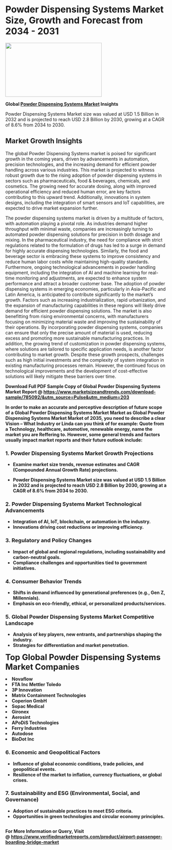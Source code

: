 <H1>Powder Dispensing Systems Market Size, Growth and Forecast from 2034 - 2031</H1><img class="aligncenter size-medium wp-image-584254" src="https://thirdeyenews.in/wp-content/uploads/2034/09/Global-Market-Research-300x168.jpeg" alt="" width="300" height="168" /><p><strong>Global&nbsp;<a href="https://www.marketsizeandtrends.com/download-sample/785092/&amp;utm_source=Pulse&amp;utm_medium=203">Powder Dispensing Systems Market</a> Insights</strong></p><p>Powder Dispensing Systems Market size was valued at USD 1.5 Billion in 2032 and is projected to reach USD 2.8 Billion by 2030, growing at a CAGR of 8.6% from 2034 to 2030.</p><p><h2>Market Growth Insights</h2> <p>The global Powder Dispensing Systems market is poised for significant growth in the coming years, driven by advancements in automation, precision technologies, and the increasing demand for efficient powder handling across various industries. This market is projected to witness robust growth due to the rising adoption of powder dispensing systems in sectors such as pharmaceuticals, food & beverages, chemicals, and cosmetics. The growing need for accurate dosing, along with improved operational efficiency and reduced human error, are key factors contributing to this upward trend. Additionally, innovations in system designs, including the integration of smart sensors and IoT capabilities, are expected to drive market expansion further.</p> <p><strong></strong></p> <p>The powder dispensing systems market is driven by a multitude of factors, with automation playing a pivotal role. As industries demand higher throughput with minimal waste, companies are increasingly turning to automated powder dispensing solutions for precision in both dosage and mixing. In the pharmaceutical industry, the need for compliance with strict regulations related to the formulation of drugs has led to a surge in demand for highly accurate dispensing technologies. Similarly, the food and beverage sector is embracing these systems to improve consistency and reduce human labor costs while maintaining high-quality standards. Furthermore, ongoing technological advancements in powder handling equipment, including the integration of AI and machine learning for real-time monitoring and adjustments, are expected to enhance system performance and attract a broader customer base. The adoption of powder dispensing systems in emerging economies, particularly in Asia-Pacific and Latin America, is anticipated to contribute significantly to the market’s growth. Factors such as increasing industrialization, rapid urbanization, and the expansion of manufacturing capabilities in these regions will likely drive demand for efficient powder dispensing solutions. The market is also benefitting from rising environmental concerns, with manufacturers focusing on minimizing material waste and improving the sustainability of their operations. By incorporating powder dispensing systems, companies can ensure that only the precise amount of material is used, reducing excess and promoting more sustainable manufacturing practices. In addition, the growing trend of customization in powder dispensing systems, where solutions are tailored to specific application needs, is another factor contributing to market growth. Despite these growth prospects, challenges such as high initial investments and the complexity of system integration in existing manufacturing processes remain. However, the continued focus on technological improvements and the development of cost-effective solutions will likely mitigate these barriers over time. <p><strong></p><p><span class=""><strong>Download Full PDF Sample Copy of Global Powder Dispensing Systems Market Report</strong> @ <a href="https://www.marketsizeandtrends.com/download-sample/785092/&amp;utm_source=Pulse&amp;utm_medium=203" target="_blank">https://www.marketsizeandtrends.com/download-sample/785092/&amp;utm_source=Pulse&amp;utm_medium=203</a></span></p><p>In order to make an accurate and perceptive description of future scope of a Global&nbsp;Powder Dispensing Systems Market Market as Global&nbsp;Powder Dispensing Systems Market Market of 2035, you need to describe a clear Vision &ndash; What Industry or Linda can you think of for example: Quote from a Technology, healthcare, automotive, renewable energy, name the market you are Reffering to. However, some general trends and factors usually impact market reports and their future outlook include:</p><h3>1.&nbsp;<strong>Powder Dispensing Systems Market Growth Projections</strong></h3><ul><li>Examine market size trends, revenue estimates and CAGR (Compounded Annual Growth Rate) projections.</li><li><p>Powder Dispensing Systems Market size was valued at USD 1.5 Billion in 2032 and is projected to reach USD 2.8 Billion by 2030, growing at a CAGR of 8.6% from 2034 to 2030.</p></li></ul><h3>2.&nbsp;<strong>Powder Dispensing Systems Market Technological Advancements</strong></h3><ul><li>Integration of AI, IoT, blockchain, or automation in the industry.</li><li>Innovations driving cost reductions or improving efficiency.</li></ul><h3>3.&nbsp;<strong>Regulatory and Policy Changes</strong></h3><ul><li>Impact of global and regional regulations, including sustainability and carbon-neutral goals.</li><li>Compliance challenges and opportunities tied to government initiatives.</li></ul><h3>4.&nbsp;<strong>Consumer Behavior Trends</strong></h3><ul><li>Shifts in demand influenced by generational preferences (e.g., Gen Z, Millennials).</li><li>Emphasis on eco-friendly, ethical, or personalized products/services.</li></ul><h3>5.&nbsp;<strong>Global Powder Dispensing Systems Market Competitive Landscape</strong></h3><ul><li>Analysis of key players, new entrants, and partnerships shaping the industry.</li><li>Strategies for differentiation and market penetration.</li></ul><p data-pm-slice="1 1 []"><span style="color: inherit; font-family: inherit; font-size: 25px;">Top Global Powder Dispensing Systems Market Companies</span></p><div class="" data-test-id=""><p><li>Novaflow</li><li> FTA Inc Mettler Toledo</li><li> 3P Innovation</li><li> Matrix Containment Technologies</li><li> Coperion GmbH</li><li> Sopac Medical</li><li> Gironex</li><li> Aerosint</li><li> APoDiS Technologies</li><li> Ferry Industries</li><li> Autodose</li><li> BioDot Inc</li></p></div><h3>6.&nbsp;<strong>Economic and Geopolitical Factors</strong></h3><ul><li>Influence of global economic conditions, trade policies, and geopolitical events.</li><li>Resilience of the market to inflation, currency fluctuations, or global crises.</li></ul><h3>7.&nbsp;<strong>Sustainability and ESG (Environmental, Social, and Governance)</strong></h3><ul><li>Adoption of sustainable practices to meet ESG criteria.</li><li>Opportunities in green technologies and circular economy principles.</li></ul><h2><strong style="font-size: 14px;">For More Information or Query, Visit @&nbsp;</strong><a style="background-color: #ffffff; font-size: 14px;" href="https://www.marketsizeandtrends.com/report/powder-dispensing-systems-market/" target="_blank">https://www.verifiedmarketreports.com/product/airport-passenger-boarding-bridge-market</a></h2>
